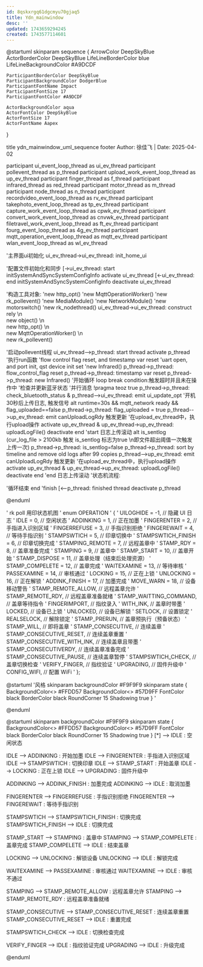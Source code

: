 ```yaml
---
id: 8qskxrgq61dgcmyu70gjaq5
title: Ydn_mainwindow
desc: ''
updated: 1743659294245
created: 1743577114601
---
```


@startuml
skinparam sequence {
    ArrowColor DeepSkyBlue
    ActorBorderColor DeepSkyBlue
    LifeLineBorderColor blue
    LifeLineBackgroundColor #A9DCDF

    ParticipantBorderColor DeepSkyBlue
    ParticipantBackgroundColor DodgerBlue
    ParticipantFontName Impact
    ParticipantFontSize 17
    ParticipantFontColor #A9DCDF

    ActorBackgroundColor aqua
    ActorFontColor DeepSkyBlue
    ActorFontSize 17
    ActorFontName Aapex
}

title ydn_mainwindow_uml_sequence
footer Author: 徐佳飞 | Date: 2025-04-02

participant ui_event_loop_thread as ui_ev_thread
participant pollevent_thread as p_thread
participant upload_work_event_loop_thread as up_ev_thread
participant finger_thread as f_thread
participant infrared_thread as red_thread
participant motor_thread as m_thread
participant node_thread as n_thread
participant recordvideo_event_loop_thread as rv_ev_thread
participant takephoto_event_loop_thread as tp_ev_thread
participant capture_work_event_loop_thread as cpwk_ev_thread
participant convert_work_event_loop_thread as cnvwk_ev_thread
participant filetravel_work_event_loop_thread as ft_ev_thread
participant fourg_event_loop_thread as 4g_ev_thread
participant mqtt_operation_event_loop_thread as mqtt_ev_thread
participant wlan_event_loop_thread as wl_ev_thread

'主界面ui初始化
ui_ev_thread->ui_ev_thread: init_home_ui

'配置文件初始化和同步
[->ui_ev_thread: start initSystemAndSyncSystemConfigInfo
activate ui_ev_thread
[<-ui_ev_thread: end initSystemAndSyncSystemConfigInfo
deactivate ui_ev_thread

'构造工具对象:
'new http_opt()
'new MqttOperationWorker()
'new rk_pollevent()
'new MediaModule()
'new NetworkModule()
'new motorswitch()
'new rk_nodethread()
ui_ev_thread->ui_ev_thread: construct rely \n\
new object() \n\
new http_opt() \n\
new MqttOperationWorker() \n\
new rk_pollevent()

'启动pollevent线程
ui_ev_thread-->p_thread: start thread
activate p_thread
'执行run函数
'flow control flag reset, and timestamp var reset
'uart open, and port init, qst device init set
'new Infrared()
p_thread->p_thread: flow_control_flag reset
p_thread->p_thread: timestamp var reset
p_thread->p_thread: new Infrared()
'开始循环
loop break condition:触发超时并且未在操作中
'检查并更新蓝牙状态
'并行消息
!pragma teoz true
p_thread->p_thread: check_bluetooth_status
& p_thread-->ui_ev_thread: emit ui_update_opt
'开机30秒后上传日志, 触发信号
alt runtime=30s && mqtt_network ready && flag_uploaded==false
    p_thread->p_thread: flag_uploaded = true
    p_thread-->up_ev_thread: emit canUploadLogRdy 触发更新
'在upload_ev_thread中，执行upload操作
    activate up_ev_thread
    & up_ev_thread->up_ev_thread: uploadLogFile()
    deactivate
end
'start 日志上传滚动
alt is_sentlog (cur_log_file > 2100kb 触发 is_sentlog 标志为true \n即文件超出阈值一次触发上传一次)
    p_thread->p_thread: is_sentlog=false
    p_thread->p_thread: sort by timeline and remove old logs after 99 copies
    p_thread-->up_ev_thread: emit canUploadLogRdy 触发更新
'在upload_ev_thread中，执行upload操作
    activate up_ev_thread
    & up_ev_thread->up_ev_thread: uploadLogFile()
    deactivate
end
'end 日志上传滚动
'状态机流程: 

'循环结束
end
'finish
[<--p_thread: finished thread
deactivate p_thread



@enduml

















' rk poll 用印状态机图
' enum OPERATION
' {
'     UILOGHIDE = -1,              // 隐藏 UI 日志
'     IDLE = 0,                    // 空闲状态
'     ADDINKING = 1,               // 正在加墨
'     FINGERENTER = 2,             // 手指进入识别区域
'     FINGERREFUSE = 3,            // 手指识别拒绝
'     FINGEREWAIT = 4,             // 等待手指识别
'     STAMPSWTICH = 5,             // 印章切换中
'     STAMPSWTICH_FINISH = 6,      // 印章切换完成
'     STAMPING_REMOTE = 7,         // 远程盖章中
'     STAMP_RDY = 8,               // 盖章准备完成
'     STAMPING = 9,                // 盖章中
'     STAMP_START = 10,            // 盖章开始
'     STAMP_DISPOSE = 11,          // 盖章处理（结束后处理资源）
'     STAMP_COMPELETE = 12,        // 盖章完成
'     WAITEXAMINE = 13,            // 等待审核
'     PASSEXAMINE = 14,            // 审核通过
'     LOCKING = 15,                // 正在上锁
'     UNLOCKING = 16,              // 正在解锁
'     ADDINK_FINISH = 17,          // 加墨完成
'     MOVE_WARN = 18,              // 设备移动警告
'     STAMP_REMOTE_ALLOW,          // 远程盖章允许
'     STAMP_REMOTE_RDY,            // 远程盖章准备就绪
'     STAMP_WAITTING_COMMAND,      // 盖章等待指令
'     FINGERIMPORT,                // 指纹录入
'     WITH_INK,                    // 盖章时带墨
'     LOCKED,                      // 设备已上锁
'     UNLOCKED,                    // 设备已解锁
'     SETLOCK,                     // 设置锁定
'     REALSELOCK,                  // 解除锁定
'     STAMP_PRERUN,                // 盖章预执行（预备状态）
'     STAMP_WILL,                  // 即将盖章
'     STAMP_CONSECUTIVE,           // 连续盖章
'     STAMP_CONSECUTIVE_RESET,     // 连续盖章重置
'     STAMP_CONSECUTIVE_WITH_INK,  // 连续盖章且带墨
'     STAMP_CONSECUTIVERDY,        // 连续盖章准备完成
'     STAMP_CONSECUTIVE_PAUSE,     // 连续盖章暂停
'     STAMPSWTICH_CHECK,           // 盖章切换检查
'     VERIFY_FINGER,               // 指纹验证
'     UPGRADING,                   // 固件升级中
'     CONFIG_WIFI,                 // 配置 WiFi
' };

@startuml
'风格
skinparam backgroundColor #F9F9F9
skinparam state {
    BackgroundColor<<UPGRADING>> #FFDD57
    BackgroundColor<<IDLE>> #57D9FF
    FontColor black
    BorderColor black
    RoundCorner 15
    Shadowing true
}
' 

@enduml


@startuml
skinparam backgroundColor #F9F9F9
skinparam state {
    BackgroundColor<<UPGRADING>> #FFDD57
    BackgroundColor<<IDLE>> #57D9FF
    FontColor black
    BorderColor black
    RoundCorner 15
    Shadowing true
}
[*] --> IDLE : 空闲状态

IDLE --> ADDINKING : 开始加墨
IDLE --> FINGERENTER : 手指进入识别区域
IDLE --> STAMPSWTICH : 切换印章
IDLE --> STAMP_START : 开始盖章
IDLE --> LOCKING : 正在上锁
IDLE --> UPGRADING : 固件升级中

ADDINKING --> ADDINK_FINISH : 加墨完成
ADDINKING --> IDLE : 取消加墨

FINGERENTER --> FINGERREFUSE : 手指识别拒绝
FINGERENTER --> FINGEREWAIT : 等待手指识别

STAMPSWTICH --> STAMPSWTICH_FINISH : 切换完成
STAMPSWTICH_FINISH --> IDLE : 切换完成

STAMP_START --> STAMPING : 盖章中
STAMPING --> STAMP_COMPELETE : 盖章完成
STAMP_COMPELETE --> IDLE : 结束盖章

LOCKING --> UNLOCKING : 解锁设备
UNLOCKING --> IDLE : 解锁完成

WAITEXAMINE --> PASSEXAMINE : 审核通过
WAITEXAMINE --> IDLE : 审核不通过

STAMPING --> STAMP_REMOTE_ALLOW : 远程盖章允许
STAMPING --> STAMP_REMOTE_RDY : 远程盖章准备就绪

STAMP_CONSECUTIVE --> STAMP_CONSECUTIVE_RESET : 连续盖章重置
STAMP_CONSECUTIVE_RESET --> IDLE : 重置完成

STAMPSWTICH_CHECK --> IDLE : 切换检查完成

VERIFY_FINGER --> IDLE : 指纹验证完成
UPGRADING --> IDLE : 升级完成

@enduml
